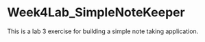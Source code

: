 # Week4Lab_SimpleNoteKeeper
 This is a lab 3 exercise for building a simple note taking application.
